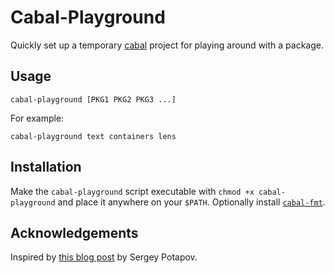 # Cabal-Playground

Quickly set up a temporary [cabal](https://cabal.readthedocs.io/) project for playing around with a package.

## Usage

```
cabal-playground [PKG1 PKG2 PKG3 ...]
```

For example:

```
cabal-playground text containers lens
```

## Installation

Make the `cabal-playground` script executable with `chmod +x cabal-playground` and place it anywhere on your `$PATH`. Optionally install [`cabal-fmt`](https://github.com/phadej/cabal-fmt).

## Acknowledgements

Inspired by [this blog post](https://www.greyblake.com/blog/2021-03-12-rust-playground-at-your-fingertips/) by Sergey Potapov.
